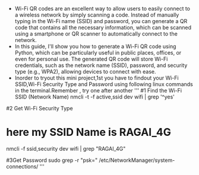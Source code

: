 - Wi-Fi QR codes are an excellent way to allow users to easily connect to a wireless network by simply scanning a code. Instead of manually typing in the Wi-Fi name (SSID) and password, you can generate a QR code that contains all the necessary information, which can be scanned using a smartphone or QR scanner to automatically connect to the network.
- In this guide, I'll show you how to generate a Wi-Fi QR code using Python, which can be particularly useful in public places, offices, or even for personal use. The generated QR code will store Wi-Fi credentials, such as the network name (SSID), password, and security type (e.g., WPA2), allowing devices to connect with ease.
- Inorder to tryout this mini project,1st you have to findout your Wi-Fi SSID,Wi-Fi Security Type and Password using following linux commands in the terminal.Remember , try one after another
'''
#1 Find the Wi-Fi SSID (Network Name)
nmcli -t -f active,ssid dev wifi | grep '^yes'

#2 Get Wi-Fi Security Type
# here my SSID Name is RAGAI_4G

nmcli -f ssid,security dev wifi | grep "RAGAI_4G" 

#3Get Password
sudo grep -r "psk=" /etc/NetworkManager/system-connections/
'''
